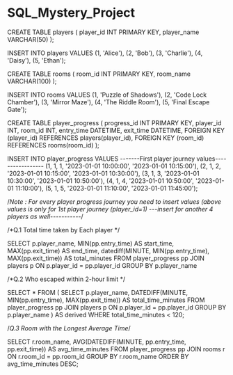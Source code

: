 # SQL_Mystery_Project

CREATE TABLE players (
 player_id INT PRIMARY KEY,
 player_name VARCHAR(50)
);

INSERT INTO players VALUES
(1, 'Alice'), (2, 'Bob'), (3, 'Charlie'), (4, 'Daisy'), (5, 'Ethan');

CREATE TABLE rooms (
 room_id INT PRIMARY KEY,
 room_name VARCHAR(100)
);

INSERT INTO rooms VALUES
(1, 'Puzzle of Shadows'),
(2, 'Code Lock Chamber'),
(3, 'Mirror Maze'),
(4, 'The Riddle Room'),
(5, 'Final Escape Gate');

CREATE TABLE player_progress (
 progress_id INT PRIMARY KEY,
 player_id INT,
 room_id INT,
 entry_time DATETIME,
 exit_time DATETIME,
 FOREIGN KEY (player_id) REFERENCES players(player_id),
 FOREIGN KEY (room_id) REFERENCES rooms(room_id)
);

INSERT INTO player_progress VALUES
-------First player journey values-----------------
(1, 1, 1, '2023-01-01 10:00:00', '2023-01-01 10:15:00'),
(2, 1, 2, '2023-01-01 10:15:00', '2023-01-01 10:30:00'),
(3, 1, 3, '2023-01-01 10:30:00', '2023-01-01 10:50:00'),
(4, 1, 4, '2023-01-01 10:50:00', '2023-01-01 11:10:00'),
(5, 1, 5, '2023-01-01 11:10:00', '2023-01-01 11:45:00');

/*Note : For every player progress journey you need to insert values (above values is only for 1st player journey (player_id=1)
---insert for another 4 players as well-----------*/

/*Q.1 Total time taken by Each player */

SELECT 
 p.player_name,
 MIN(pp.entry_time) AS start_time,
 MAX(pp.exit_time) AS end_time,
 datediff(MINUTE, MIN(pp.entry_time), MAX(pp.exit_time)) AS total_minutes
FROM 
 player_progress pp
JOIN players p ON p.player_id = pp.player_id
GROUP BY p.player_name



/*Q.2 Who escaped within 2-hour limit */

SELECT *
FROM (
 SELECT 
 p.player_name,
 DATEDIFF(MINUTE, MIN(pp.entry_time), MAX(pp.exit_time)) AS total_time_minutes
 FROM 
 player_progress pp
 JOIN 
 players p ON p.player_id = pp.player_id
 GROUP BY 
 p.player_name
) AS derived
WHERE total_time_minutes < 120;

/*Q.3 Room with the Longest Average Time*/

SELECT 
 r.room_name,
 AVG(DATEDIFF(MINUTE, pp.entry_time, pp.exit_time)) AS avg_time_minutes
FROM 
 player_progress pp
JOIN 
 rooms r ON r.room_id = pp.room_id
GROUP BY 
 r.room_name
ORDER BY 
 avg_time_minutes DESC;
